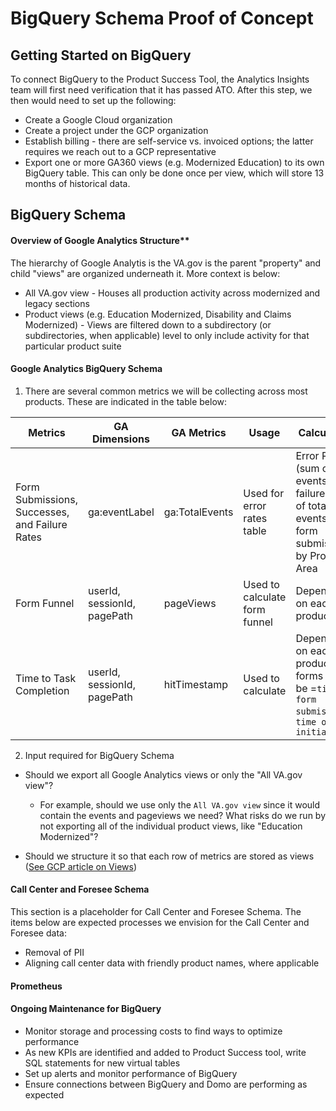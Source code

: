 # BigQuery Schema Proof of Concept

## Getting Started on BigQuery
To connect BigQuery to the Product Success Tool, the Analytics Insights team will first need verification that it has passed ATO. After this step, we then would need to set up the following:

- Create a Google Cloud organization
- Create a project under the GCP organization
- Establish billing - there are self-service vs. invoiced options; the latter requires we reach out to a GCP representative
 - Export one or more GA360 views (e.g. Modernized Education) to its own BigQuery table. This can only be done once per view, which will store 13 months of historical data. 

## BigQuery Schema

#### Overview of Google Analytics Structure**
The hierarchy of Google Analytis is the VA.gov is the parent "property" and child "views" are organized underneath it. More context is below:

- All VA.gov view - Houses all production activity across modernized and legacy sections
- Product views (e.g. Education Modernized, Disability and Claims Modernized) - Views are filtered down to a subdirectory (or subdirectories, when applicable) level to only include activity for that particular product suite

#### Google Analytics BigQuery Schema
1. There are several common metrics we will be collecting across most products. These are indicated in the table below: 
  
| Metrics | GA Dimensions | GA Metrics | Usage | Calculations | 
| --- | --- | --- |--- | --- |
| Form Submissions, Successes, and Failure Rates | ga:eventLabel | ga:TotalEvents | Used for error rates table | Error Rates = (sum of total events for failures)/(sum of total events for form submissions) by Product Area | 
| Form Funnel | userId, sessionId, pagePath | pageViews | Used to calculate form funnel | Dependent on each product | 
| Time to Task Completion | userId, sessionId, pagePath | hitTimestamp | Used to calculate  | Dependent on each product, but forms would be =`time of form submission`-`time of form initiation` | 

2. Input required for BigQuery Schema

- Should we export all Google Analytics views or only the "All VA.gov view"? 
   - For example, should we use only the `All VA.gov view` since it would contain the events and pageviews we need? What risks do we run by not exporting all of the individual product views, like "Education Modernized"?
   
- Should we structure it so that each row of metrics are stored as views ([See GCP article on Views](https://cloud.google.com/bigquery/docs/views-intro))

#### Call Center and Foresee Schema
This section is a placeholder for Call Center and Foresee Schema. The items below are expected processes we envision for the Call Center and Foresee data: 
- Removal of PII
- Aligning call center data with friendly product names, where applicable

#### Prometheus 

#### Ongoing Maintenance for BigQuery
- Monitor storage and processing costs to find ways to optimize performance
- As new KPIs are identified and added to Product Success tool, write SQL statements for new virtual tables 
- Set up alerts and monitor performance of BigQuery
- Ensure connections between BigQuery and Domo are performing as expected

